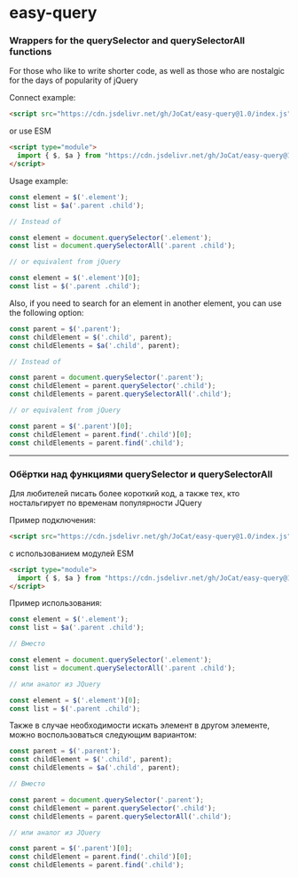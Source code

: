 # easy-query

### Wrappers for the querySelector and querySelectorAll functions

For those who like to write shorter code, as well as those who are nostalgic for the days of popularity of jQuery

Connect example:
```html
<script src="https://cdn.jsdelivr.net/gh/JoCat/easy-query@1.0/index.js"></script>
```
or use ESM
```html
<script type="module">
  import { $, $a } from "https://cdn.jsdelivr.net/gh/JoCat/easy-query@1.0/index-esm.js";
</script>
```

Usage example:
```js
const element = $('.element');
const list = $a('.parent .child');

// Instead of

const element = document.querySelector('.element');
const list = document.querySelectorAll('.parent .child');

// or equivalent from jQuery

const element = $('.element')[0];
const list = $('.parent .child');
```

Also, if you need to search for an element in another element, you can use the following option:
```js
const parent = $('.parent');
const childElement = $('.child', parent);
const childElements = $a('.child', parent);

// Instead of

const parent = document.querySelector('.parent');
const childElement = parent.querySelector('.child');
const childElements = parent.querySelectorAll('.child');

// or equivalent from jQuery

const parent = $('.parent')[0];
const childElement = parent.find('.child')[0];
const childElements = parent.find('.child');
```

---

### Обёртки над функциями querySelector и querySelectorAll

Для любителей писать более короткий код, а также тех, кто ностальгирует по временам популярности JQuery

Пример подключения:
```html
<script src="https://cdn.jsdelivr.net/gh/JoCat/easy-query@1.0/index.js"></script>
```
с использованием модулей ESM
```html
<script type="module">
  import { $, $a } from "https://cdn.jsdelivr.net/gh/JoCat/easy-query@1.0/index-esm.js";
</script>
```

Пример использования:
```js
const element = $('.element');
const list = $a('.parent .child');

// Вместо

const element = document.querySelector('.element');
const list = document.querySelectorAll('.parent .child');

// или аналог из JQuery

const element = $('.element')[0];
const list = $('.parent .child');
```

Также в случае необходимости искать элемент в другом элементе, можно воспользоваться следующим вариантом:
```js
const parent = $('.parent');
const childElement = $('.child', parent);
const childElements = $a('.child', parent);

// Вместо

const parent = document.querySelector('.parent');
const childElement = parent.querySelector('.child');
const childElements = parent.querySelectorAll('.child');

// или аналог из JQuery

const parent = $('.parent')[0];
const childElement = parent.find('.child')[0];
const childElements = parent.find('.child');
```
